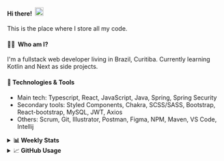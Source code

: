 #### Hi there!&nbsp;&nbsp;<img src="https://media.giphy.com/media/hvRJCLFzcasrR4ia7z/giphy.gif" width="20px">
This is the place where I store all my code.

#### 👨‍💻 &nbsp;Who am I?
I'm a fullstack web developer living in Brazil, Curitiba. Currently learning Kotlin and Next as side projects.

#### 🔧&nbsp;Technologies & Tools
- Main tech: Typescript, React, JavaScript, Java, Spring, Spring Security </br>
- Secondary tools: Styled Components, Chakra, SCSS/SASS, Bootstrap, React-bootstrap, MySQL, JWT, Axios </br>
- Others: Scrum, Git, Illustrator, Postman, Figma, NPM, Maven, VS Code, Intellij </br> 


<details>
  <summary><b> 📊&nbsp;Weekly Stats</b></summary>
<!--START_SECTION:waka-->

```text
TypeScript       16 hrs 10 mins  █████████████████████▓░░░   86.43 %
Kotlin           1 hr 23 mins    ██░░░░░░░░░░░░░░░░░░░░░░░   07.43 %
JSON             28 mins         ▓░░░░░░░░░░░░░░░░░░░░░░░░   02.51 %
JavaScript       21 mins         ▒░░░░░░░░░░░░░░░░░░░░░░░░   01.96 %
GitIgnore file   12 mins         ▒░░░░░░░░░░░░░░░░░░░░░░░░   01.13 %
Bash             3 mins          ░░░░░░░░░░░░░░░░░░░░░░░░░   00.30 %
```

<!--END_SECTION:waka-->
</details>

<details>
  <summary>&#x1f4c8;<b> GitHub Usage</b></summary>
  
[![Top Langs](https://github-readme-stats.vercel.app/api/top-langs/?username=gxlpes&&langs_count=9&layout=compact)](https://github.com/anuraghazra/github-readme-stats)

</details>
